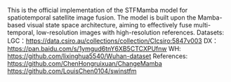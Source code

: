 This is the official implementation of the STFMamba model for spatiotemporal satellite image fusion. The model is built upon the Mamba-based visual state space architecture, aiming to effectively fuse multi-temporal, low-resolution images with high-resolution references.
Datasets:
LGC：https://data.csiro.au/collections/collection/CIcsiro:5847v003
DX：https://pan.baidu.com/s/1ymgud6tnY6XB5CTCXPUfnw
WH: https://github.com/lixinghua5540/Wuhan-dataset
References:
https://github.com/ChenHongruixuan/ChangeMamba
https://github.com/LouisChen0104/swinstfm
